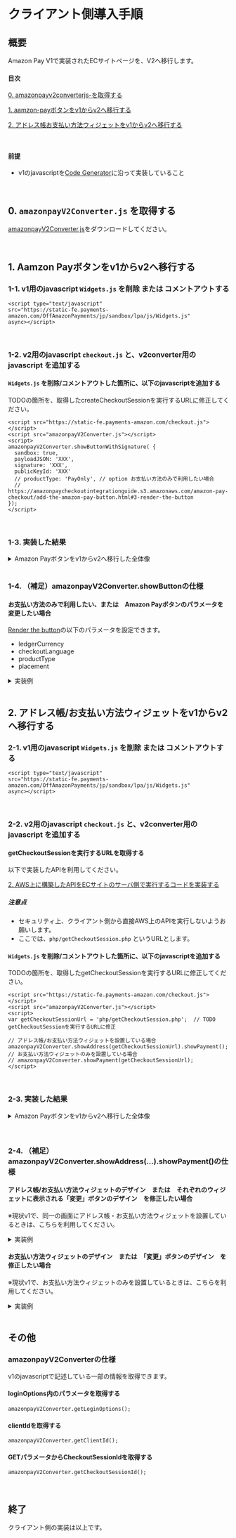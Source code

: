 # クライアント側導入手順

## 概要

Amazon Pay V1で実装されたECサイトページを、V2へ移行します。

#### 目次

[0. amazonpayv2converterjs-を取得する](#0-amazonpayv2converterjs-を取得する)

[1. aamzon-payボタンをv1からv2へ移行する](#1-aamzon-payボタンをv1からv2へ移行する)

[2. アドレス帳お支払い方法ウィジェットをv1からv2へ移行する](#2-アドレス帳お支払い方法ウィジェットをv1からv2へ移行する)

<br>

#### 前提
* v1のjavascriptを[Code Generator](http://amzn.github.io/amazon-pay-sdk-samples/code_generator/?region=JP&ld=APJPLPADirect)に沿って実装していること

<br>

## 0. `amazonpayV2Converter.js` を取得する

[amazonpayV2Converter.js](./amazonpayV2Converter.js)をダウンロードしてください。

<br>

## 1. Aamzon Payボタンをv1からv2へ移行する

### 1-1. v1用のjavascript `Widgets.js` を削除 または コメントアウトする

```
<script type="text/javascript" 
src="https://static-fe.payments-amazon.com/OffAmazonPayments/jp/sandbox/lpa/js/Widgets.js" 
async></script>
```

<br>

### 1-2. v2用のjavascript `checkout.js` と、v2converter用のjavascript を追加する

#### `Widgets.js` を削除/コメントアウトした箇所に、以下のjavascriptを追加する
TODOの箇所を、取得したcreateCheckoutSessionを実行するURLに修正してください。

```
<script src="https://static-fe.payments-amazon.com/checkout.js"></script>
<script src="amazonpayV2Converter.js"></script>
<script>
amazonpayV2Converter.showButtonWithSignature( {
  sandbox: true,
  payloadJSON: 'XXX',
  signature: 'XXX',
  publicKeyId: 'XXX'
  // productType: 'PayOnly', // option お支払い方法のみで利用したい場合
  // https://amazonpaycheckoutintegrationguide.s3.amazonaws.com/amazon-pay-checkout/add-the-amazon-pay-button.html#3-render-the-button
});
</script>
```

<br>

### 1-3. 実装した結果

<details>
<summary>Amazon Payボタンをv1からv2へ移行した全体像</summary>
<pre>
<code>
...
<script type="text/javascript">
window.onAmazonLoginReady = function() {
    amazon.Login.setClientId(
        'amzn1.application-oa2-client.XXX'
    );
};

window.onAmazonPaymentsReady = function() {
    showLoginButton();
};

function showLoginButton() {
    OffAmazonPayments.Button('AmazonPayButton', ‘XXX', {
        ..    
    });
}
</script>

<!- remove this tag ->
<script type="text/javascript" 
src="https://static-fe.payments-amazon.com/OffAmazonPayments/jp/sandbox/lpa/js/Widgets.js" 
async></script>
<!- remove this tag ->

<!- add this tag ->
<script src="https://static-fe.payments-amazon.com/checkout.js"></script>
<script src="amazonpayV2Converter.js"></script>
<script>
amazonpayV2Converter.showButtonWithSignature( {
  sandbox: true,
  payloadJSON: 'XXX',
  signature: 'XXX',
  publicKeyId: 'XXX'
  // productType: 'PayOnly', // option お支払い方法のみで利用したい場合
  // https://amazonpaycheckoutintegrationguide.s3.amazonaws.com/amazon-pay-checkout/add-the-amazon-pay-button.html#3-render-the-button
});
</script>
<!- add this tag ->

...
</code>
</pre>
</details>

<br>

### 1-4. （補足）amazonpayV2Converter.showButtonの仕様

#### お支払い方法のみで利用したい、または　Amazon Payボタンのパラメータを変更したい場合
[Render the button](https://amazonpaycheckoutintegrationguide.s3.amazonaws.com/amazon-pay-checkout/add-the-amazon-pay-button.html#3-render-the-button)の以下のパラメータを設定できます。

* ledgerCurrency
* checkoutLanguage
* productType
* placement

<details>
<summary>実装例</summary>
<pre>
<code>
amazonpayV2Converter.showButtonWithSignature({
  sandbox: true,
  payloadJSON: 'XXX',
  signature: 'XXX',
  publicKeyId: 'XXX'
  // productType: 'PayOnly', // option お支払い方法のみで利用したい場合
  // https://amazonpaycheckoutintegrationguide.s3.amazonaws.com/amazon-pay-checkout/add-the-amazon-pay-button.html#3-render-the-button
  // ledgerCurrency: 'JPY',  // option
  // checkoutLanguage: 'ja_JP', // option
  // placement: 'Cart' // option
});
</code>
</pre>
</details>


<br>

## 2. アドレス帳/お支払い方法ウィジェットをv1からv2へ移行する

### 2-1. v1用のjavascript `Widgets.js` を削除 または コメントアウトする

```
<script type="text/javascript" 
src="https://static-fe.payments-amazon.com/OffAmazonPayments/jp/sandbox/lpa/js/Widgets.js" 
async></script>
```

<br>

### 2-2. v2用のjavascript `checkout.js` と、v2converter用のjavascript を追加する

#### getCheckoutSessionを実行するURLを取得する
以下で実装したAPIを利用してください。

[2. AWS上に構築したAPIをECサイトのサーバ側で実行するコードを実装する](../serverside/README.md#2-aws%E4%B8%8A%E3%81%AB%E6%A7%8B%E7%AF%89%E3%81%97%E3%81%9Fapi%E3%82%92ec%E3%82%B5%E3%82%A4%E3%83%88%E3%81%AE%E3%82%B5%E3%83%BC%E3%83%90%E5%81%B4%E3%81%A7%E5%AE%9F%E8%A1%8C%E3%81%99%E3%82%8B%E3%82%B3%E3%83%BC%E3%83%89%E3%82%92%E5%AE%9F%E8%A3%85%E3%81%99%E3%82%8B)

##### 注意点
* セキュリティ上、クライアント側から直接AWS上のAPIを実行しないようお願いします。
* ここでは、`php/getCheckoutSession.php` というURLとします。

#### `Widgets.js` を削除/コメントアウトした箇所に、以下のjavascriptを追加する
TODOの箇所を、取得したgetCheckoutSessionを実行するURLに修正してください。

```
<script src="https://static-fe.payments-amazon.com/checkout.js"></script>
<script src="amazonpayV2Converter.js"></script>
<script>
var getCheckoutSessionUrl = 'php/getCheckoutSession.php';  // TODO getCheckoutSessionを実行するURLに修正

// アドレス帳/お支払い方法ウィジェットを設置している場合
amazonpayV2Converter.showAddress(getCheckoutSessionUrl).showPayment();
// お支払い方法ウィジェットのみを設置している場合
// amazonpayV2Converter.showPayment(getCheckoutSessionUrl);
</script>
```

<br>

### 2-3. 実装した結果

<details>
<summary>Amazon Payボタンをv1からv2へ移行した全体像</summary>
<pre>
<code>
<script type="text/javascript">
window.onAmazonLoginReady = function() {
amazon.Login.setClientId("amzn1.application-oa2-client.5e1a4059588e47909368d628ba92eb5a");

window.onAmazonPaymentsReady = function() {
　showAddressBookWidget();
};

function showAddressBookWidget() {
  // AddressBook
  new OffAmazonPayments.Widgets.AddressBook({
  ...

function showWalletWidget(orderReferenceId) {
  // Wallet
  new OffAmazonPayments.Widgets.Wallet({
  ...
</script>

<!-- remove this tag -->
<script type="text/javascript" 
src="https://static-fe.payments-amazon.com/OffAmazonPayments/jp/sandbox/lpa/js/Widgets.js" 
async></script>
<!-- remove this tag -->

<!-- add this tag -->
<script src="https://static-fe.payments-amazon.com/checkout.js"></script>
<script src="amazonpayV2Converter.js"></script>
<script>
var getCheckoutSessionUrl = 'php/getCheckoutSession.php';
amazonpayV2Converter.showAddress(getCheckoutSessionUrl).showPayment();
</script>
<!-- add this tag -->

...
</code>
</pre>
</details>

<br>

<br>

### 2-4. （補足）amazonpayV2Converter.showAddress(...).showPayment()の仕様

#### アドレス帳/お支払い方法ウィジェットのデザイン　または　それぞれのウィジェットに表示される「変更」ボタンのデザイン　を修正したい場合
※現状v1で、同一の画面にアドレス帳・お支払い方法ウィジェットを設置しているときは、こちらを利用してください。

<details>
<summary>実装例</summary>
<pre>
<code>
      amazonpayV2Converter.showAddress(
        // 第一引数：GetCheckoutSessionを実行するURL
      'php/getCheckoutSession.php', 
        // 第二引数：アドレス帳のフレームデザインを変更したい場合、CSSをjson形式で指定。不要な場合は指定なし
        // 指定例）
        {
          border: '1px solid #bbb',
          borderRadius: '6px',
          display: 'flex',
          justifyContent: 'space-between',
          alignItems: 'center',
          padding: '0 10px 0 10px',
        }, 
        // 第三引数：アドレス帳の「変更」ボタンのデザインを修正したい場合、CSSをjson形式で指定。不要な場合は指定なし
        // 指定例）
        {
          display: 'block',
          position: 'relative',
          fontSize: '1rem',
          padding: '.375rem .75rem',
          textAlign: 'center',
          lineHeight: '1.5',
          borderRadius: '.25rem',
          color: '#fff',
          background: '#6c757d',
        }
      ).showPayment(
        // 第一引数：お支払い方法のフレームデザインを変更したい場合、CSSをjson形式で指定。不要な場合は指定なし
        // 指定例）
        {
          border: '1px solid #bbb',
          borderRadius: '6px',
          display: 'flex',
          justifyContent: 'space-between',
          alignItems: 'center',
          padding: '0 10px 0 10px',
        }, 
        // 第二引数：お支払い方法の「変更」ボタンのデザインを修正したい場合、CSSをjson形式で指定。不要な場合は指定なし
        // 指定例）
        {
          display: 'block',
          position: 'relative',
          fontSize: '1rem',
          padding: '.375rem .75rem',
          textAlign: 'center',
          lineHeight: '1.5',
          borderRadius: '.25rem',
          color: '#fff',
          background: '#6c757d',
        }
      );
</code>
</pre>
</details>

#### お支払い方法ウィジェットのデザイン　または　「変更」ボタンのデザイン　を修正したい場合
※現状v1で、お支払い方法ウィジェットのみを設置しているときは、こちらを利用してください。

<details>
<summary>実装例</summary>
<pre>
<code>
      amazonpayV2Converter.showPayment(
        // 第一引数：GetCheckoutSessionを実行するURL
      'php/getCheckoutSession.php', 
        // 第二引数：アドレス帳のフレームデザインを変更したい場合、CSSをjson形式で指定。不要な場合は指定なし
        // 指定例）
        {
          border: '1px solid #bbb',
          borderRadius: '6px',
          display: 'flex',
          justifyContent: 'space-between',
          alignItems: 'center',
          padding: '0 10px 0 10px',
        }, 
        // 第三引数：「変更」ボタンのデザインを修正したい場合、CSSをjson形式で指定。不要な場合は指定なし
        // 指定例）
        {
          display: 'block',
          position: 'relative',
          fontSize: '1rem',
          padding: '.375rem .75rem',
          textAlign: 'center',
          lineHeight: '1.5',
          borderRadius: '.25rem',
          color: '#fff',
          background: '#6c757d',
        }
      );
</code>
</pre>
</details>

<br>

## その他

### amazonpayV2Converterの仕様
v1のjavascriptで記述している一部の情報を取得できます。

#### loginOptions内のパラメータを取得する

```
amazonpayV2Converter.getLoginOptions();
```

#### clientIdを取得する

```
amazonpayV2Converter.getClientId();
```

#### GETパラメータからCheckoutSessionIdを取得する

```
amazonpayV2Converter.getCheckoutSessionId();
```

<br>

## 終了
クライアント側の実装は以上です。
